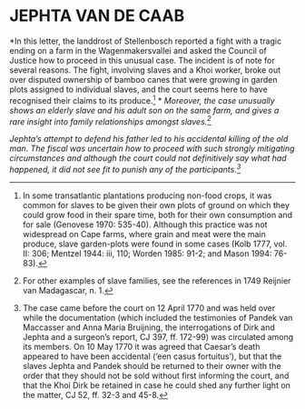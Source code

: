 # JEPHTA VAN DE CAAB

*In this letter, the landdrost of Stellenbosch reported a fight with a tragic ending on a farm in the Wagenmakersvallei and asked the Council of Justice how to proceed in this unusual case. The incident is of note for several reasons. The fight, involving slaves and a Khoi worker, broke out over disputed ownership of bamboo canes that were growing in garden plots assigned to individual slaves, and the court seems here to have recognised their claims to its produce.[^1] * *Moreover, the case unusually shows an elderly slave and his adult son on the same farm, and gives a rare insight into family relationships amongst slaves.[^2]*

*Jephta’s attempt to defend his father led to his accidental killing of the old man. The fiscal was uncertain how to proceed with such strongly mitigating circumstances and although the court could not definitively say what had happened, it did not see fit to punish any of the participants.[^3]*

[^1]: In some transatlantic plantations producing non-food crops, it was common for slaves to be given their own plots of ground on which they could grow food in their spare time, both for their own consumption and for sale (Genovese 1970: 535-40). Although this practice was not widespread on Cape farms, where grain and meat were the main produce, slave garden-plots were found in some cases (Kolb 1777, vol. II: 306; Mentzel 1944: iii, 110; Worden 1985: 91-2; and Mason 1994: 76-83).

[^2]: For other examples of slave families, see the references in 1749 Reijnier van Madagascar, n. 1.

[^3]: The case came before the court on 12 April 1770 and was held over while the documentation (which included the testimonies of Pandek van Maccasser and Anna Maria Bruijning, the interrogations of Dirk and Jephta and a surgeon’s report, CJ 397, ff. 172-99) was circulated among its members. On 10 May 1770 it was agreed that Caesar’s death appeared to have been accidental (‘een casus fortuitus’), but that the slaves Jephta and Pandek should be returned to their owner with the order that they should not be sold without first informing the court, and that the Khoi Dirk be retained in case he could shed any further light on the matter, CJ 52, ff. 32-3 and 45-8.